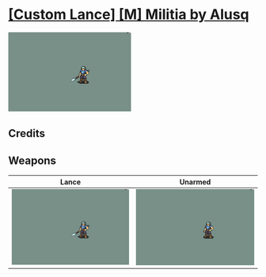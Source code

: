 # [\[Custom Lance\] \[M\] Militia by Alusq](./)

<img src="./2.%20Lance/Lance_000.png" alt="[Custom Lance] [M] Militia by Alusq standing" />

## Credits



## Weapons


|Lance |Unarmed |
|  :---: | :---: |
| <img alt="Lance animation" src="./2.%20Lance/Lance.gif" /> | <img alt="Unarmed animation" src="./8.%20Unarmed/Unarmed.gif" /> |
